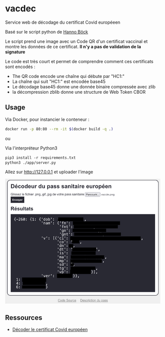 # vacdec

Service web de décodage du certificat Covid européeen

Basé sur le script python de [Hanno Böck](https://hboeck.de/)

Le script prend une image avec un Code QR d'un certificat vaccinal et montre les données de ce certificat.
**Il n'y a pas de validation de la signature**

Le code est très court et permet de comprendre comment ces certificats sont encodés :

* The QR code encode une chaîne qui débute par "HC1:"
* La chaîne qui suit "HC1:" est encodée base45
* Le décodage base45 donne une donnée binaire compressée avec zlib
* la décompression zblib donne une structure de  Web Token CBOR

## Usage

Via Docker, pour instancier le conteneur :

```bash
docker run -p 80:80 --rm -it $(docker build -q .)
```

ou

Via l'interpréteur Python3

```
pip3 install -r requirements.txt
python3 ./app/server.py
```

Allez sur http://127.0.0.1 et uploader l'image

![capture](screenshot.png)

## Ressources

- [Décoder le certificat Covid européen](https://aerogus.net/posts/decoder-certificat-covid-europeen/)


